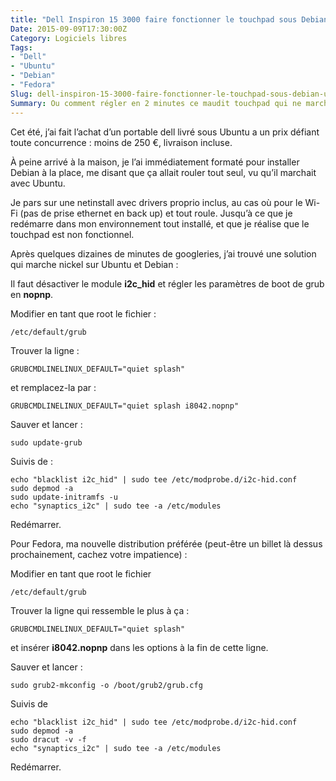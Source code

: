 ```yaml
---
title: "Dell Inspiron 15 3000 faire fonctionner le touchpad sous Debian, Ubuntu et Fedora"
Date: 2015-09-09T17:30:00Z
Category: Logiciels libres
Tags: 
- "Dell"
- "Ubuntu"
- "Debian"
- "Fedora"
Slug: dell-inspiron-15-3000-faire-fonctionner-le-touchpad-sous-debian-ubuntu-et-fedora
Summary: Ou comment régler en 2 minutes ce maudit touchpad qui ne marche pas par défaut
---
```



Cet été, j’ai fait l’achat d’un portable dell livré sous Ubuntu a un prix défiant toute concurrence : moins de 250 €, livraison incluse.

À peine arrivé à la maison, je l’ai immédiatement formaté pour installer Debian à la place, me disant que ça allait rouler tout seul, vu qu’il marchait avec Ubuntu.

Je pars sur une netinstall avec drivers proprio inclus, au cas où pour le Wi-Fi (pas de prise ethernet en back up) et tout roule.
Jusqu’à ce que je redémarre dans mon environnement tout installé, et que je réalise que le touchpad est non fonctionnel.

Après quelques dizaines de minutes de googleries, j’ai trouvé une solution qui marche nickel sur Ubuntu et Debian : 

Il faut désactiver le module **i2c_hid** et régler les paramètres de boot de grub en **nopnp**.

Modifier en tant que root le fichier :

    /etc/default/grub

Trouver la ligne :

    GRUBCMDLINELINUX_DEFAULT="quiet splash"

et remplacez-la par :

    GRUBCMDLINELINUX_DEFAULT="quiet splash i8042.nopnp"

Sauver et lancer :

    sudo update-grub

Suivis de :

    echo "blacklist i2c_hid" | sudo tee /etc/modprobe.d/i2c-hid.conf
    sudo depmod -a
    sudo update-initramfs -u
    echo "synaptics_i2c" | sudo tee -a /etc/modules
    
Redémarrer.


Pour Fedora, ma nouvelle distribution préférée (peut-être un billet là dessus prochainement, cachez votre impatience) :


Modifier en tant que root le fichier

    /etc/default/grub

Trouver la ligne qui ressemble le plus à ça :

    GRUBCMDLINELINUX_DEFAULT="quiet splash"

et insérer **i8042.nopnp** dans les options à la fin de cette ligne.


Sauver et lancer :

    sudo grub2-mkconfig -o /boot/grub2/grub.cfg

Suivis de

    echo "blacklist i2c_hid" | sudo tee /etc/modprobe.d/i2c-hid.conf
    sudo depmod -a
    sudo dracut -v -f
    echo "synaptics_i2c" | sudo tee -a /etc/modules

Redémarrer.


